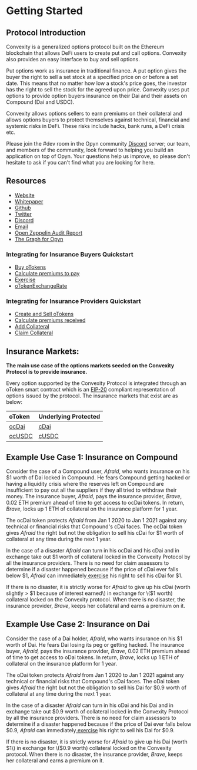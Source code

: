 # Getting Started

## Protocol Introduction

Convexity is a generalized options protocol built on the Ethereum blockchain that allows DeFi users to create put and call options. Convexity also provides an easy interface to buy and sell options. 

Put options work as insurance in traditional finance. A put option gives the buyer the right to sell a set stock at a specified price on or before a set date. This means that no matter how low a stock's price goes, the investor has the right to sell the stock for the agreed upon price. Convexity uses put options to provide option buyers insurance on their Dai and their assets on Compound \(Dai and USDC\). 

Convexity allows options sellers to earn premiums on their collateral and allows options buyers to protect themselves against technical, financial and systemic risks in DeFi. These risks include hacks, bank runs, a DeFi crisis etc. 

Please join the \#dev room in the Opyn community [Discord](https://discord.gg/ugAv3SH) server; our team, and members of the community, look forward to helping you build an application on top of Opyn. Your questions help us improve, so please don't hesitate to ask if you can't find what you are looking for here. 

## Resources

* [Website](http://www.opyn.co/)
* [Whitepaper](https://drive.google.com/file/d/1YsrGBUpZoPvFLtcwkEYkxNhogWCU772D/view)
* [Github](https://github.com/opynfinance/Convexity-Protocol)
* [Twitter](https://twitter.com/opyn_)
* [Discord](https://discordapp.com/invite/2NFdXaE)
* [Email](mailto:hello@opyn.co)
* [Open Zeppelin Audit Report](https://blog.openzeppelin.com/opyn-contracts-audit/)
* [The Graph for Opyn](https://thegraph.com/explorer/subgraph/aparnakr/opyn)

### Integrating for Insurance Buyers Quickstart

* [Buy oTokens](optionsexchange-buy-and-sell-otokens.md#buy-otokens)
* [Calculate premiums to pay](optionsexchange-buy-and-sell-otokens.md#calculate-premiums-to-pay)
* [Exercise ](otoken.md#exercise)
* [oTokenExchangeRate](otoken.md#otoken-exchange-rate)

### Integrating for Insurance Providers Quickstart

* [Create and Sell oTokens](otoken.md#create-and-sell-options)
* [Calculate premiums received](optionsexchange-buy-and-sell-otokens.md#calculate-premiums-received)
* [Add Collateral](otoken.md#add-eth-collateral)
* [Claim Collateral](otoken.md#claim-collateral)

## Insurance Markets:

**The main use case of the options markets seeded on the Convexity Protocol is to provide insurance.**

Every option supported by the Convexity Protocol is integrated through an oToken smart contract which is an [EIP-20](https://eips.ethereum.org/EIPS/eip-20) compliant representation of options issued by the protocol. The insurance markets that exist are as below:

| oToken | Underlying Protected |
| :--- | :--- |
| [ocDai](https://etherscan.io/address/0xddac4aed7c8f73032b388efe2c778fc194bc81ed#code) | [cDai](https://etherscan.io/token/0x5d3a536E4D6DbD6114cc1Ead35777bAB948E3643) |
| [ocUSDC](https://etherscan.io/address/0x8ed9f862363ffdfd3a07546e618214b6d59f03d4#readContract) | [cUSDC](https://etherscan.io/token/0x39aa39c021dfbae8fac545936693ac917d5e7563) |

## Example Use Case 1: Insurance on Compound

Consider the case of a Compound user, _Afraid_, who wants insurance on his $1 worth of Dai locked in Compound. He fears Compound getting hacked or having a liquidity crisis where the reserves left on Compound are insufficient to pay out all the suppliers if they all tried to withdraw their money. The insurance buyer, _Afraid,_ pays the insurance provider, _Brave_,  0.02 ETH premium ahead of time to get access to ocDai tokens. In return, _Brave_, locks up 1 ETH of collateral on the insurance platform for 1 year. 

The ocDai token protects _Afraid_ from Jan 1 2020 to Jan 1 2021 against any technical or financial risks that Compound's cDai faces. The ocDai token gives _Afraid_ the right but not the obligation to sell his cDai for $1 worth of collateral at any time during the next 1 year. 

In the case of a disaster _Afraid_ can turn in his ocDai and his cDai and in exchange take out $1 worth of collateral locked in the Convexity Protocol by all the insurance providers. There is no need for claim assessors to determine if a disaster happened because if the price of cDai ever falls below $1, _Afraid_ can immediately[ exercise](protocol-overview/glossary-of-terms.md) his right to sell his cDai for $1. 

If there is no disaster, it is strictly worse for _Afraid_ to give up his cDai \(worth slightly &gt; $1 because of interest earned\) in exchange for \($1 worth\) collateral locked on the Convexity protocol. When there is no disaster, the insurance provider, _Brave_, keeps her collateral and earns a premium on it. 

## Example Use Case 2: Insurance on Dai

Consider the case of a Dai holder, _Afraid_, who wants insurance on his $1 worth of Dai. He fears Dai losing its peg or getting hacked. The insurance buyer, _Afraid,_ pays the insurance provider, _Brave_,  0.02 ETH premium ahead of time to get access to oDai tokens. In return, _Brave_, locks up 1 ETH of collateral on the insurance platform for 1 year. 

The oDai token protects _Afraid_ from Jan 1 2020 to Jan 1 2021 against any technical or financial risks that Compound's cDai faces. The oDai token gives _Afraid_ the right but not the obligation to sell his Dai for $0.9 worth of collateral at any time during the next 1 year. 

In the case of a disaster _Afraid_ can turn in his oDai and his Dai and in exchange take out $0.9 worth of collateral locked in the Convexity Protocol by all the insurance providers. There is no need for claim assessors to determine if a disaster happened because if the price of Dai ever falls below $0.9, _Afraid_ can immediately[ exercise](protocol-overview/glossary-of-terms.md) his right to sell his Dai for $0.9. 

If there is no disaster, it is strictly worse for _Afraid_ to give up his Dai \(worth $1\) in exchange for \($0.9 worth\) collateral locked on the Convexity protocol. When there is no disaster, the insurance provider, _Brave_, keeps her collateral and earns a premium on it. 

